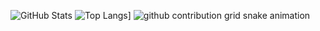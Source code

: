 
![GitHub Stats](https://github-readme-stats.vercel.app/api?username=glauberperez&theme=chartreuse-dark&show_icons=true)
![Top Langs](https://github-readme-stats.vercel.app/api/top-langs/?username=glauberperez&layout=compact&theme=chartreuse-dark)]
![github contribution grid snake animation](https://raw.githubusercontent.com/glauberperez/glauberperez/output/github-contribution-grid-snake.svg)
